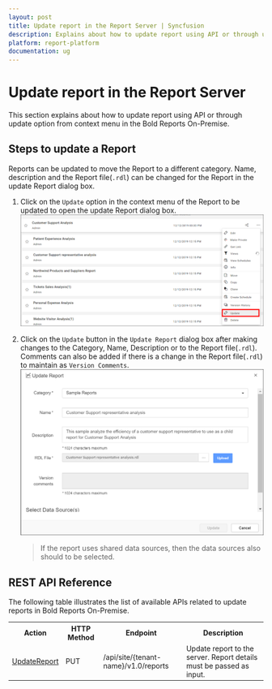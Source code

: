 ```yaml
---
layout: post
title: Update report in the Report Server | Syncfusion
description: Explains about how to update report using API or through update option from context menu in the Bold Reports On-Premise.
platform: report-platform
documentation: ug
---
```


# Update report in the Report Server

This section explains about how to update report using API or through update option from context menu in the Bold Reports On-Premise.

## Steps to update a Report

Reports can be updated to move the Report to a different category. Name, description and the Report file(`.rdl`) can be changed for the Report in the update Report dialog box.

1. Click on the `Update` option in the context menu of the Report to be updated to open the update Report dialog box.
    ![Update option in context menu](/static/assets/on-premise/images/manage-content/manage-reports/update-context-report.png)

2. Click on the `Update` button in the `Update Report` dialog box after making changes to the Category, Name, Description or to the Report file(`.rdl`). Comments can also be added if there is a change in the Report file(`.rdl`) to maintain as `Version Comments`.
    ![Update Report](/static/assets/on-premise/images/manage-content/manage-reports/update-report.png)

    > If the report uses shared data sources, then the data sources also should to be selected.

## REST API Reference

The following table illustrates the list of available APIs related to update reports in Bold Reports On-Premise.

<table>
  <tr>
    <th>
      Action
    </th>
    <th>
      HTTP Method
    </th>
    <th>
      Endpoint
    </th>
    <th>
      Description
    </th>
    </tr>
    <tr>
      <td>
        <a href="https://help.boldreports.com/cloud-reporting/rest-api-reference/v1.0/#operation/Items_UpdateReport">UpdateReport</a>
      </td>
      <td>
        PUT
      </td>
      <td>
        /api/site/{tenant-name}/v1.0/reports
      </td>
      <td>
        Update report to the server. Report details must be passed as input.
    </td>
  </tr>
</table>
